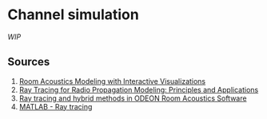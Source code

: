 # Channel simulation
*WIP*

## Sources
1. [Room Acoustics Modeling with Interactive Visualizations](https://interactiveacoustics.info/)
2. [Ray Tracing for Radio Propagation Modeling: Principles and Applications](https://ieeexplore.ieee.org/stamp/stamp.jsp?arnumber=7152831)
3. [Ray tracing and hybrid methods in ODEON Room Acoustics Software](https://www.youtube.com/watch?v=vkDHgH00MFQ)
4. [MATLAB - Ray tracing](https://fr.mathworks.com/help/comm/ref/rfprop.raytracing.html)